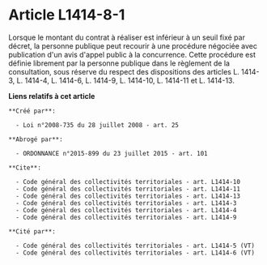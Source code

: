 # Article L1414-8-1

Lorsque le montant du contrat à réaliser est inférieur à un seuil fixé par décret, la personne publique peut recourir à une
procédure négociée avec publication d'un avis d'appel public à la concurrence. Cette procédure est définie librement par la
personne publique dans le règlement de la consultation, sous réserve du respect des dispositions des articles L. 1414-3, L.
1414-4, L. 1414-6, L. 1414-9, L. 1414-10, L. 1414-11 et L. 1414-13.

**Liens relatifs à cet article**

	**Créé par**:

	  - Loi n°2008-735 du 28 juillet 2008 - art. 25

	**Abrogé par**:

	  - ORDONNANCE n°2015-899 du 23 juillet 2015 - art. 101

	**Cite**:

	  - Code général des collectivités territoriales - art. L1414-10
	  - Code général des collectivités territoriales - art. L1414-11
	  - Code général des collectivités territoriales - art. L1414-13
	  - Code général des collectivités territoriales - art. L1414-3
	  - Code général des collectivités territoriales - art. L1414-4
	  - Code général des collectivités territoriales - art. L1414-9

	**Cité par**:

	  - Code général des collectivités territoriales - art. L1414-5 (VT)
	  - Code général des collectivités territoriales - art. L1414-6 (VT)
